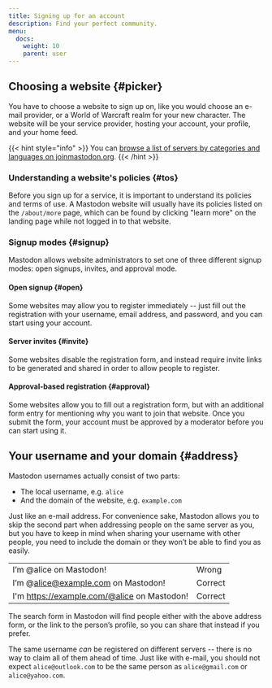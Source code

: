 ```yaml
---
title: Signing up for an account
description: Find your perfect community.
menu:
  docs:
    weight: 10
    parent: user
---
```


## Choosing a website {#picker}

You have to choose a website to sign up on, like you would choose an e-mail provider, or a World of Warcraft realm for your new character. The website will be your service provider, hosting your account, your profile, and your home feed.

{{< hint style="info" >}}
You can [browse a list of servers by categories and languages on joinmastodon.org](https://joinmastodon.org/#getting-started).
{{< /hint >}}

### Understanding a website's policies {#tos}

Before you sign up for a service, it is important to understand its policies and terms of use. A Mastodon website will usually have its policies listed on the `/about/more` page, which can be found by clicking "learn more" on the landing page while not logged in to that website.

### Signup modes {#signup}

Mastodon allows website administrators to set one of three different signup modes: open signups, invites, and approval mode.

#### Open signup {#open}

Some websites may allow you to register immediately -- just fill out the registration with your username, email address, and password, and you can start using your account.

#### Server invites {#invite}

Some websites disable the registration form, and instead require invite links to be generated and shared in order to allow people to register.

#### Approval-based registration {#approval}

Some websites allow you to fill out a registration form, but with an additional form entry for mentioning why you want to join that website. Once you submit the form, your account must be approved by a moderator before you can start using it.

## Your username and your domain {#address}

Mastodon usernames actually consist of two parts:

* The local username, e.g. `alice`
* And the domain of the website, e.g. `example.com`

Just like an e-mail address. For convenience sake, Mastodon allows you to skip the second part when addressing people on the same server as you, but you have to keep in mind when sharing your username with other people, you need to include the domain or they won’t be able to find you as easily.

|  |  |
| :--- | :--- |
| I’m @alice on Mastodon! | Wrong |
| I’m @alice@example.com on Mastodon! | Correct |
| I'm https://example.com/@alice on Mastodon! | Correct |

The search form in Mastodon will find people either with the above address form, or the link to the person’s profile, so you can share that instead if you prefer.

The same username _can_ be registered on different servers -- there is no way to claim all of them ahead of time. Just like with e-mail, you should not expect `alice@outlook.com` to be the same person as `alice@gmail.com` or `alice@yahoo.com`.




